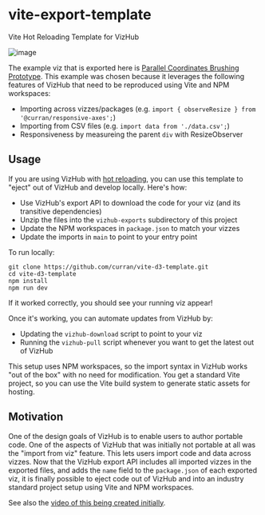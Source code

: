 # vite-export-template

Vite Hot Reloading Template for VizHub

![image](https://github.com/vizhub-core/vite-export-template/assets/68416/8e6c3e96-d7d5-4fcb-bb7e-64c57a814bee)

The example viz that is exported here is [Parallel Coordinates Brushing Prototype](https://vizhub.com/curran/b4a29bfa02bd42c3acb44789a39cfb7b). This example was chosen because it leverages the following features of VizHub that need to be reproduced using Vite and NPM workspaces:

 * Importing across vizzes/packages (e.g. `import { observeResize } from '@curran/responsive-axes';`)
 * Importing from CSV files (e.g. `import data from './data.csv';`)
 * Responsiveness by measureing the parent `div` with ResizeObserver

## Usage

If you are using VizHub with [hot reloading](https://vizhub.com/forum/t/hot-reloading-and-interactive-widgets/968), you can use this template to "eject" out of VizHub and develop locally. Here's how:

 * Use VizHub's export API to download the code for your viz (and its transitive dependencies)
 * Unzip the files into the `vizhub-exports` subdirectory of this project
 * Update the NPM workspaces in `package.json` to match your vizzes
 * Update the imports in `main` to point to your entry point

To run locally:

```
git clone https://github.com/curran/vite-d3-template.git
cd vite-d3-template
npm install
npm run dev
```

If it worked correctly, you should see your running viz appear! 

Once it's working, you can automate updates from VizHub by:

 * Updating the `vizhub-download` script to point to your viz
 * Running the `vizhub-pull` script whenever you want to get the latest out of VizHub

This setup uses NPM workspaces, so the import syntax in VizHub works "out of the box" with no need for modification. You get a standard Vite project, so you can use the Vite build system to generate static assets for hosting.

## Motivation

One of the design goals of VizHub is to enable users to author portable code. One of the aspects of VizHub that was initially not portable at all was the "import from viz" feature. This lets users import code and data across vizzes. Now that the VizHub export API includes all imported vizzes in the exported files, and adds the `name` field to the `package.json` of each exported viz, it is finally possible to eject code out of VizHub and into an industry standard project setup using Vite and NPM workspaces.

See also the [video of this being created initially](https://www.youtube.com/watch?v=jqOQy4BEnqU).
